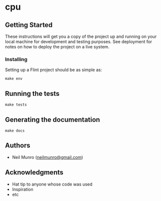 # cpu



## Getting Started

These instructions will get you a copy of the project up and running on your local machine for development and testing purposes. See deployment for notes on how to deploy the project on a live system.

### Installing

Setting up a Flint project should be as simple as:

```
make env
```

## Running the tests

```
make tests
```

## Generating the documentation

```
make docs
```

## Authors

* Neil Munro (neilmunro@gmail.com)

## Acknowledgments

* Hat tip to anyone whose code was used
* Inspiration
* etc

